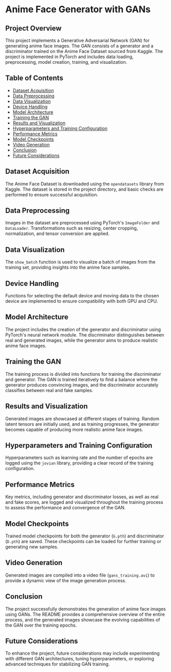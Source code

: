 # Anime Face Generator with GANs

## Project Overview

This project implements a Generative Adversarial Network (GAN) for generating anime face images. The GAN consists of a generator and a discriminator trained on the Anime Face Dataset sourced from Kaggle. The project is implemented in PyTorch and includes data loading, preprocessing, model creation, training, and visualization.

## Table of Contents

- [Dataset Acquisition](#dataset-acquisition)
- [Data Preprocessing](#data-preprocessing)
- [Data Visualization](#data-visualization)
- [Device Handling](#device-handling)
- [Model Architecture](#model-architecture)
- [Training the GAN](#training-the-gan)
- [Results and Visualization](#results-and-visualization)
- [Hyperparameters and Training Configuration](#hyperparameters-and-training-configuration)
- [Performance Metrics](#performance-metrics)
- [Model Checkpoints](#model-checkpoints)
- [Video Generation](#video-generation)
- [Conclusion](#conclusion)
- [Future Considerations](#future-considerations)

## Dataset Acquisition

The Anime Face Dataset is downloaded using the `opendatasets` library from Kaggle. The dataset is stored in the project directory, and basic checks are performed to ensure successful acquisition.

## Data Preprocessing

Images in the dataset are preprocessed using PyTorch's `ImageFolder` and `DataLoader`. Transformations such as resizing, center cropping, normalization, and tensor conversion are applied.

## Data Visualization

The `show_batch` function is used to visualize a batch of images from the training set, providing insights into the anime face samples.

## Device Handling

Functions for selecting the default device and moving data to the chosen device are implemented to ensure compatibility with both GPU and CPU.

## Model Architecture

The project includes the creation of the generator and discriminator using PyTorch's neural network module. The discriminator distinguishes between real and generated images, while the generator aims to produce realistic anime face images.

## Training the GAN

The training process is divided into functions for training the discriminator and generator. The GAN is trained iteratively to find a balance where the generator produces convincing images, and the discriminator accurately classifies between real and fake samples.

## Results and Visualization

Generated images are showcased at different stages of training. Random latent tensors are initially used, and as training progresses, the generator becomes capable of producing more realistic anime face images.

## Hyperparameters and Training Configuration

Hyperparameters such as learning rate and the number of epochs are logged using the `jovian` library, providing a clear record of the training configuration.

## Performance Metrics

Key metrics, including generator and discriminator losses, as well as real and fake scores, are logged and visualized throughout the training process to assess the performance and convergence of the GAN.

## Model Checkpoints

Trained model checkpoints for both the generator (`G.pth`) and discriminator (`D.pth`) are saved. These checkpoints can be loaded for further training or generating new samples.

## Video Generation

Generated images are compiled into a video file (`gans_training.avi`) to provide a dynamic view of the image generation process.

## Conclusion

The project successfully demonstrates the generation of anime face images using GANs. The README provides a comprehensive overview of the entire process, and the generated images showcase the evolving capabilities of the GAN over the training epochs.

## Future Considerations

To enhance the project, future considerations may include experimenting with different GAN architectures, tuning hyperparameters, or exploring advanced techniques for stabilizing GAN training.

